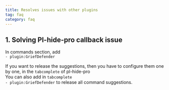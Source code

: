 ```yaml
---
title: Resolves issues with other plugins
tag: faq
category: faq
---
```


## 1. Solving Pl-hide-pro callback issue

In commands section, add  
`- plugin:GriefDefender`  

If you want to release the suggestions, then you have to configure them one by one, in the `tabcomplete` of pl-hide-pro  
You can also add in `tabcomplete`  
`- plugin:GriefDefender` to release all command suggestions.  